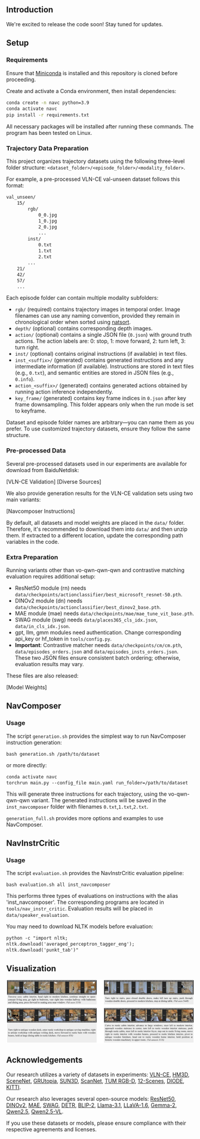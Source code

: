 ## Introduction
We're excited to release the code soon! Stay tuned for updates.

## Setup
### Requirements
Ensure that [Miniconda](https://docs.conda.io/en/latest/miniconda.html) is installed and this repository is cloned before proceeding.

Create and activate a Conda environment, then install dependencies:
```bash
conda create -n navc python=3.9
conda activate navc
pip install -r requirements.txt
```
All necessary packages will be installed after running these commands.
The program has been tested on Linux.

### Trajectory Data Preparation

This project organizes trajectory datasets using the following three-level folder structure:
`<dataset_folder>/<episode_folder>/<modality_folder>`.

For example, a pre-processed VLN-CE val-unseen dataset follows this format:
```
val_unseen/
    15/
        rgb/
            0_0.jpg
            1_0.jpg
            2_0.jpg
            ...
        inst/
            0.txt
            1.txt
            2.txt
        ...
    21/
    42/
    57/
    ...
```
Each episode folder can contain multiple modality subfolders:
+ `rgb/` (required) contains trajectory images in temporal order. Image filenames can use any naming convention, provided they remain in chronological order when sorted using [natsort](https://github.com/SethMMorton/natsort).
+ `depth/` (optional) contains corresponding depth images.
+ `action/` (optional) contains a single JSON file (`0.json`) with ground truth actions. The action labels are: 0: stop, 1: move forward, 2: turn left, 3: turn right.
+ `inst/` (optional) contains original instructions (if available) in text files.
+ `inst_<suffix>/` (generated) contains generated instructions and any intermediate information (if available). Instructions are stored in text files (e.g., `0.txt`), and semantic entities are stored in JSON files (e.g., `0.info`).
+ `action_<suffix>/` (generated) contains generated actions obtained by running action inference independently.
+ `key_frame/` (generated) contains key frame indices in `0.json` after key frame downsampling. This folder appears only when the run mode is set to keyframe.

Dataset and episode folder names are arbitrary—you can name them as you prefer.
To use customized trajectory datasets, ensure they follow the same structure.

### Pre-processed Data
Several pre-processed datasets used in our experiments are available for download from BaiduNetdisk:

[VLN-CE Validation] [Diverse Sources]

We also provide generation results for the VLN-CE validation sets using two main variants: 

[Navcomposer Instructions]

By default, all datasets and model weights are placed in the `data/` folder.
Therefore, it's recommended to download them into `data/` and then unzip them.
If extracted to a different location, update the corresponding path variables in the code.


### Extra Preparation
Running variants other than vo-qwn-qwn-qwn and contrastive matching evaluation requires additional setup:

+ ResNet50 module (rn) needs `data/checkpoints/actionclassifier/best_microsoft_resnet-50.pth`.
+ DINOv2 module (dn) needs `data/checkpoints/actionclassifier/best_dinov2_base.pth`.
+ MAE module (mae) needs `data/checkpoints/mae/mae_tune_vit_base.pth`.
+ SWAG module (swg) needs `data/places365_cls_idx.json`, `data/in_cls_idx.json`.
+ gpt, llm, gmm modules need authentication. Change corresponding api_key or hf_token in `tools/config.py`.
+ **Important**: Contrastive matcher needs `data/checkpoints/cm/cm.pth`, `data/episodes_orders.json` and `data/episodes_insts_orders.json`. These two JSON files ensure consistent batch ordering; otherwise, evaluation results may vary.

These files are also released:

[Model Weights]


## NavComposer

### Usage

The script `generation.sh` provides the simplest way to run NavComposer instruction generation:
```
bash generation.sh /path/to/dataset
```
or more directly:
```
conda activate navc
torchrun main.py --config_file main.yaml run_folder=/path/to/dataset
```
This will generate three instructions for each trajectory, using the vo-qwn-qwn-qwn variant. The generated instructions will be saved in the `inst_navcomposer` folder with filenames `0.txt`,`1.txt`,`2.txt`.

`generation_full.sh` provides more options and examples to use NavComposer.


## NavInstrCritic

### Usage

The script `evaluation.sh` provides the NavInstrCritic evaluation pipeline:
```
bash evaluation.sh all inst_navcomposer
```
This performs three types of evaluations on instructions with the alias 'inst_navcomposer'.
The corresponding programs are located in `tools/nav_instr_critic`.
Evaluation results will be placed in `data/speaker_evaluation`.

You may need to download NLTK models before evaluation:
```
python -c "import nltk; nltk.download('averaged_perceptron_tagger_eng'); nltk.download('punkt_tab')"
```

## Visualization

![Examples](examples.jpg "Examples")

## Acknowledgements
Our research utilizes a variety of datasets in experiments: 
[VLN-CE](https://github.com/jacobkrantz/VLN-CE),
[HM3D](https://aihabitat.org/datasets/hm3d/),
[SceneNet](https://robotvault.bitbucket.io/scenenet-rgbd.html),
[GRUtopia](https://github.com/OpenRobotLab/GRUtopia/tree/main),
[SUN3D](https://sun3d.cs.princeton.edu/),
[ScanNet](http://www.scan-net.org/),
[TUM RGB-D](https://vision.in.tum.de/data/datasets/rgbd-dataset/download),
[12-Scenes](https://graphics.stanford.edu/projects/reloc),
[DIODE](https://diode-dataset.org/),
[KITTI](https://www.cvlibs.net/datasets/kitti/raw_data.php). 

Our research also leverages several open-source models: 
[ResNet50](https://huggingface.co/microsoft/resnet-50),
[DINOv2](https://huggingface.co/facebook/dinov2-base),
[MAE](https://github.com/facebookresearch/mae),
[SWAG](https://github.com/facebookresearch/SWAG),
[DETR](https://huggingface.co/facebook/detr-resnet-50),
[BLIP-2](https://huggingface.co/Salesforce/blip2-flan-t5-xl),
[Llama-3.1](https://www.llama.com/llama3_1/),
[LLaVA-1.6](https://github.com/haotian-liu/LLaVA),
[Gemma-2](https://huggingface.co/google/gemma-2-9b-it),
[Qwen2.5](https://github.com/QwenLM/Qwen2.5),
[Qwen2.5-VL](https://github.com/QwenLM/Qwen2.5-VL).

If you use these datasets or models, please ensure compliance with their respective agreements and licenses.